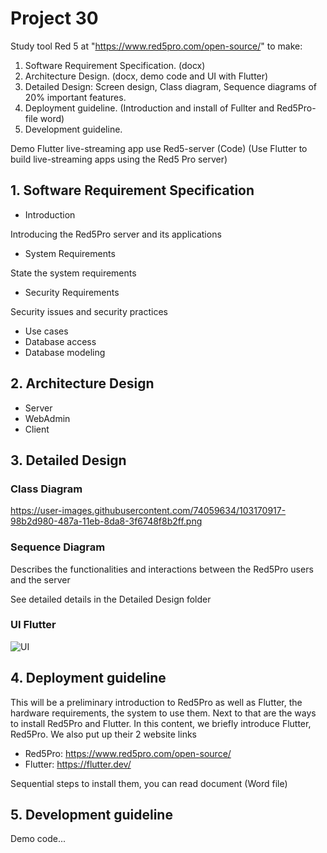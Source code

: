 # Project 30 
Study tool Red 5 at "https://www.red5pro.com/open-source/" to make: 

1) Software Requirement Specification. (docx)
2) Architecture Design. (docx, demo code and UI with Flutter)
3) Detailed Design: Screen design, Class diagram, Sequence diagrams of 20% important features.
4) Deployment guideline. (Introduction and install of Fullter and Red5Pro-file word)
5) Development guideline.

Demo Flutter live-streaming app use Red5-server (Code)
(Use Flutter to build live-streaming apps using the Red5 Pro server)

## 1. Software Requirement Specification
 - Introduction
 
Introducing the Red5Pro server and its applications
 
 - System Requirements
 
 State the system requirements
 
 - Security Requirements
 
 Security issues and security practices
 
 - Use cases
 - Database access
 - Database modeling

## 2. Architecture Design
 - Server
 - WebAdmin
 - Client
## 3. Detailed Design

### Class Diagram

https://user-images.githubusercontent.com/74059634/103170917-98b2d980-487a-11eb-8da8-3f6748f8b2ff.png

### Sequence Diagram

Describes the functionalities and interactions between the Red5Pro users and the server

See detailed details in the Detailed Design folder

### UI Flutter

![UI](https://user-images.githubusercontent.com/74059634/103166508-401d1580-4855-11eb-9d63-e8dd2271b14a.png)

## 4. Deployment guideline

This will be a preliminary introduction to Red5Pro as well as Flutter, the hardware requirements, the system to use them. Next to that are the ways to install Red5Pro and Flutter.
In this content, we briefly introduce Flutter, Red5Pro. We also put up their 2 website links
 - Red5Pro: https://www.red5pro.com/open-source/
 - Flutter: https://flutter.dev/
 
 Sequential steps to install them, you can read document (Word file)

## 5. Development guideline

Demo code...





